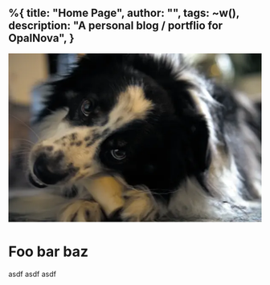 %{
  title: "Home Page",
  author: "",
  tags: ~w(),
  description: "A personal blog / portflio for OpalNova",
}
---

<div class="relative isolate overflow-hidden h-screen">
<img src="/assets/images/dog.webp" class="absolute inset-0 -z-10 object-top object-cover opacity-[.3] w-full" >

<div class="mx-auto max-w-3xl flex flex-col h-full items-center justify-center">
  <h1 class="text-4xl font-black text-base-content tracking-tight sm:text-4xl">
    Foo bar baz
  </h1>
  <p class="font-bold">asdf asdf asdf</p>
</div>
</div>
